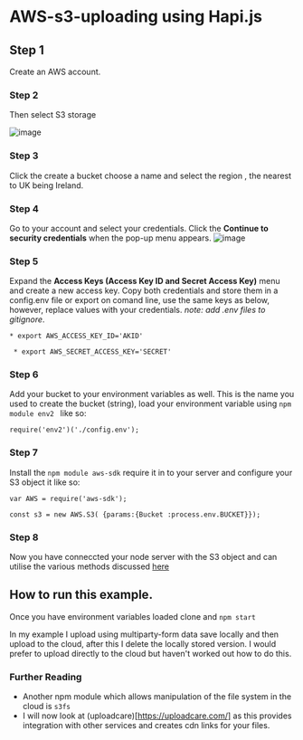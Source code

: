 # AWS-s3-uploading using Hapi.js

## Step 1
Create an AWS account.

### Step 2
Then select S3 storage 

![image](https://cloud.githubusercontent.com/assets/11330267/13875960/d939ef94-ecf8-11e5-986e-1cba2c82cad0.png)

### Step 3 
Click the create a bucket choose a name and select the region , the nearest to UK being Ireland. 

### Step 4
Go to your account and select your credentials. Click the **Continue to security credentials** when the pop-up menu appears. 
![image](https://cloud.githubusercontent.com/assets/11330267/13876032/52415274-ecf9-11e5-9346-ba775007d854.png)

### Step 5
Expand the **Access Keys (Access Key ID and Secret Access Key)** menu and create a new access key. Copy both credentials and store them in a config.env file or export on comand line, use the same keys as below, however, replace values with your credentials.  *note: add .env files to gitignore*.

 ```* export AWS_ACCESS_KEY_ID='AKID' ```
 
 ``` * export AWS_SECRET_ACCESS_KEY='SECRET'```
### Step 6
Add your bucket to your environment variables as well. This is the name you used to create the bucket (string), load your environment variable using ``npm module env2 `` like so:

``` require('env2')('./config.env'); ```

### Step 7
Install the ```npm module aws-sdk``` require it in to your server and configure your S3 object it like so: 

``` var AWS = require('aws-sdk'); ```

``` const s3 = new AWS.S3( {params:{Bucket :process.env.BUCKET}}); ```

### Step 8 
Now you have conneccted your node server with the S3 object and can utilise the various methods discussed [here](http://docs.aws.amazon.com/AWSJavaScriptSDK/guide/node-examples.html)

## How to run this example. 
 Once you have environment variables loaded clone and ```npm start ```
 
 In my example I upload using multiparty-form data save locally and then upload to the cloud, after this I delete the locally stored version. I would prefer to upload directly to the cloud but haven't worked out how to do this. 
 
### Further Reading
 
 - Another npm module which allows manipulation of the file system in the cloud is ``s3fs``
 - I will now look at (uploadcare)[https://uploadcare.com/] as this provides integration with other services and creates cdn links for your files. 
 
 



